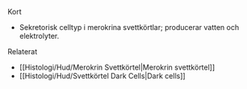 Kort
- Sekretorisk celltyp i merokrina svettkörtlar; producerar vatten och elektrolyter.

Relaterat
- [[Histologi/Hud/Merokrin Svettkörtel|Merokrin svettkörtel]]
- [[Histologi/Hud/Svettkörtel Dark Cells|Dark cells]]

